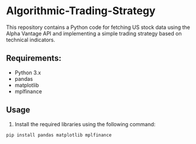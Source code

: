 # Algorithmic-Trading-Strategy
This repository contains a Python code for fetching US stock data using the Alpha Vantage API and implementing a simple trading strategy based on technical indicators.

## Requirements:
  - Python 3.x
  - pandas
  - matplotlib
  - mplfinance

## Usage
1. Install the required libraries using the following command:
```
pip install pandas matplotlib mplfinance
```
